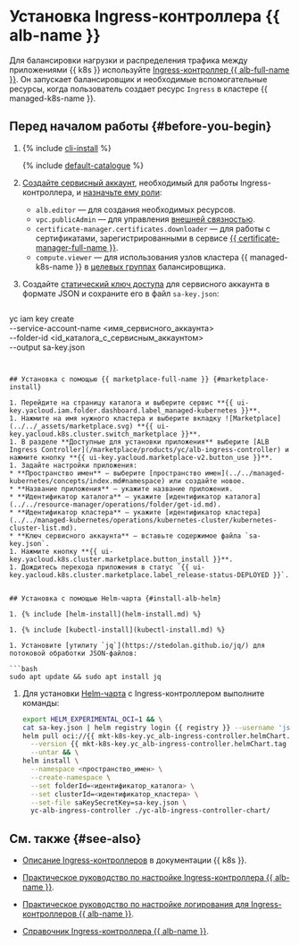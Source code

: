 # Установка Ingress-контроллера {{ alb-name }}

Для балансировки нагрузки и распределения трафика между приложениями {{ k8s }} используйте [Ingress-контроллер {{ alb-full-name }}](../../application-load-balancer/tools/k8s-ingress-controller/index.md). Он запускает балансировщик и необходимые вспомогательные ресурсы, когда пользователь создает ресурс `Ingress` в кластере {{ managed-k8s-name }}.

## Перед началом работы {#before-you-begin}

1. {% include [cli-install](../cli-install.md) %}

   {% include [default-catalogue](../default-catalogue.md) %}

1. [Создайте сервисный аккаунт](../../iam/operations/sa/create.md), необходимый для работы Ingress-контроллера, и [назначьте ему роли](../../iam/operations/sa/assign-role-for-sa.md):
   * `alb.editor` — для создания необходимых ресурсов.
   * `vpc.publicAdmin` — для управления [внешней связностью](../../vpc/security/index.md#roles-list).
   * `certificate-manager.certificates.downloader` — для работы с сертификатами, зарегистрированными в сервисе [{{ certificate-manager-full-name }}](../../certificate-manager/).
   * `compute.viewer` — для использования узлов кластера {{ managed-k8s-name }} в [целевых группах](../../application-load-balancer/concepts/target-group.md) балансировщика.
1. Создайте [статический ключ доступа](../../iam/operations/sa/create-access-key.md) для сервисного аккаунта в формате JSON и сохраните его в файл `sa-key.json`:

   ```bash
  yc iam key create \
  --service-account-name <имя_сервисного_аккаунта> \
  --folder-id <id_каталога_с_сервисным_аккаунтом> \
  --output sa-key.json
   ```


## Установка с помощью {{ marketplace-full-name }} {#marketplace-install}

1. Перейдите на страницу каталога и выберите сервис **{{ ui-key.yacloud.iam.folder.dashboard.label_managed-kubernetes }}**.
1. Нажмите на имя нужного кластера и выберите вкладку ![Marketplace](../../_assets/marketplace.svg) **{{ ui-key.yacloud.k8s.cluster.switch_marketplace }}**.
1. В разделе **Доступные для установки приложения** выберите [ALB Ingress Controller](/marketplace/products/yc/alb-ingress-controller) и нажмите кнопку **{{ ui-key.yacloud.marketplace-v2.button_use }}**.
1. Задайте настройки приложения:
   * **Пространство имен** — выберите [пространство имен](../../managed-kubernetes/concepts/index.md#namespace) или создайте новое.
   * **Название приложения** — укажите название приложения.
   * **Идентификатор каталога** — укажите [идентификатор каталога](../../resource-manager/operations/folder/get-id.md).
   * **Идентификатор кластера** — укажите [идентификатор кластера](../../managed-kubernetes/operations/kubernetes-cluster/kubernetes-cluster-list.md).
   * **Ключ сервисного аккаунта** — вставьте содержимое файла `sa-key.json`.
1. Нажмите кнопку **{{ ui-key.yacloud.k8s.cluster.marketplace.button_install }}**.
1. Дождитесь перехода приложения в статус `{{ ui-key.yacloud.k8s.cluster.marketplace.label_release-status-DEPLOYED }}`.


## Установка с помощью Helm-чарта {#install-alb-helm}

1. {% include [helm-install](helm-install.md) %}

1. {% include [kubectl-install](kubectl-install.md) %}

1. Установите [утилиту `jq`](https://stedolan.github.io/jq/) для потоковой обработки JSON-файлов:

   ```bash
   sudo apt update && sudo apt install jq
   ```

1. Для установки [Helm-чарта](https://helm.sh/docs/topics/charts/) с Ingress-контроллером выполните команды:

   
   ```bash
   export HELM_EXPERIMENTAL_OCI=1 && \
   cat sa-key.json | helm registry login {{ registry }} --username 'json_key' --password-stdin && \
   helm pull oci://{{ mkt-k8s-key.yc_alb-ingress-controller.helmChart.name }} \
     --version {{ mkt-k8s-key.yc_alb-ingress-controller.helmChart.tag }} \
     --untar && \
   helm install \
     --namespace <пространство_имен> \
     --create-namespace \
     --set folderId=<идентификатор_каталога> \
     --set clusterId=<идентификатор_кластера> \
     --set-file saKeySecretKey=sa-key.json \
     yc-alb-ingress-controller ./yc-alb-ingress-controller-chart/
   ```


## См. также {#see-also}

* [Описание Ingress-контроллеров](https://kubernetes.io/docs/concepts/services-networking/ingress-controllers/) в документации {{ k8s }}.


* [Практическое руководство по настройке Ingress-контроллера {{ alb-name }}](../../managed-kubernetes/tutorials/alb-ingress-controller.md).
* [Практическое руководство по настройке логирования для Ingress-контроллеров {{ alb-name }}](../../managed-kubernetes/tutorials/alb-ingress-controller-log-options.md).


* [Справочник Ingress-контроллера {{ alb-name }}](../../application-load-balancer/k8s-ref/index.md).
